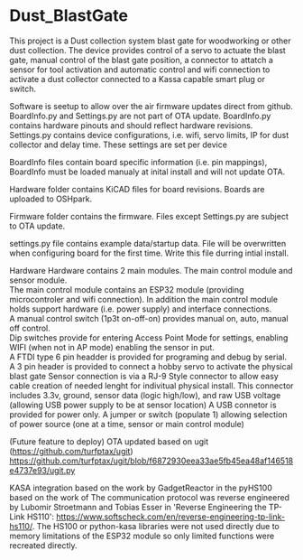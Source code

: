 # Dust_BlastGate

This project is a Dust collection system blast gate for woodworking or other dust collection.  The device provides control of a servo to actuate the blast gate, manual control of the blast gate position, a connector to attatch a sensor for tool activation and automatic control and wifi connection to activate a dust collector connected to a Kassa capable smart plug or switch.  

Software is seetup to allow over the air firmware updates direct from github. BoardInfo.py and Settings.py are not part of OTA update. BoardInfo.py contains hardware pinouts and should reflect hardware revisions.  Settings.py contains device configurations, i.e. wifi, servo limits, IP for dust collector and delay time.  These settings are set per device

BoardInfo files contain board specific information (i.e. pin mappings), BoardInfo must be loaded manualy at inital install and will not update OTA.  

Hardware folder contains KiCAD files for board revisions.  Boards are uploaded to OSHpark.  

Firmware folder contains the firmware.  Files except Settings.py are subject to OTA update.  

settings.py file contains example data/startup data. File will be overwritten when configuring board for the first time.  Write this file durring intial install.


Hardware
Hardware contains 2 main modules.  The main control module and sensor module.  
The main control module contains an ESP32 module (providing microcontroler and wifi connection).  In addition the main control module holds support hardware (i.e. power supply) and interface connections.  
A manual control switch (1p3t on-off-on) provides manual on, auto, manual off control.  
Dip switches provide for entering Access Point Mode for settings, enabling WIFI (when not in AP mode) enabling the sensor in put.  
A FTDI type 6 pin headder is provided for programing and debug by serial.
A 3 pin header is provided to connect a hobby servo to activate the physical blast gate
Sensor connection is via a RJ-9 Style connector to allow easy cable creation of needed lenght for indivitual physical install.  This connector includes 3.3v, ground, sensor data (logic high/low), and raw USB voltage (allowing USB power supply to be at sensor location)
A USB connetor is provided for power only.  A jumper or switch (populate 1) allowing selection of power source (one at a time, sensor or main control module)





(Future feature to deploy)
OTA updated based on ugit (https://github.com/turfptax/ugit)
https://github.com/turfptax/ugit/blob/f6872930eea33ae5fb45ea48af146518e4737e93/ugit.py

KASA integration based on the work by GadgetReactor in the pyHS100 based on the work of The communication protocol was reverse engineered by Lubomir Stroetmann and
Tobias Esser in 'Reverse Engineering the TP-Link HS110':
https://www.softscheck.com/en/reverse-engineering-tp-link-hs110/.  The HS100 or python-kasa libraries were not used directly due to memory limitations of the ESP32 module so only limited functions were recreated directly.

